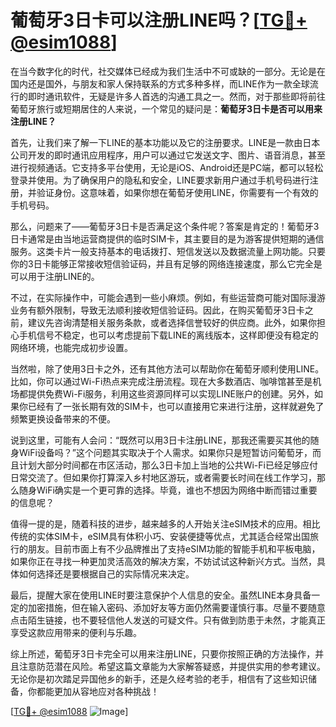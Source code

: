 # 葡萄牙3日卡可以注册LINE吗？[[TG💪+ @esim1088](https://t.me/s/esim1088)]

在当今数字化的时代，社交媒体已经成为我们生活中不可或缺的一部分。无论是在国内还是国外，与朋友和家人保持联系的方式多种多样，而LINE作为一款全球流行的即时通讯软件，无疑是许多人首选的沟通工具之一。然而，对于那些即将前往葡萄牙旅行或短期居住的人来说，一个常见的疑问是：**葡萄牙3日卡是否可以用来注册LINE？**

首先，让我们来了解一下LINE的基本功能以及它的注册要求。LINE是一款由日本公司开发的即时通讯应用程序，用户可以通过它发送文字、图片、语音消息，甚至进行视频通话。它支持多平台使用，无论是iOS、Android还是PC端，都可以轻松登录并使用。为了确保用户的隐私和安全，LINE要求新用户通过手机号码进行注册，并验证身份。这意味着，如果你想在葡萄牙使用LINE，你需要有一个有效的手机号码。

那么，问题来了——葡萄牙3日卡是否满足这个条件呢？答案是肯定的！葡萄牙3日卡通常是由当地运营商提供的临时SIM卡，其主要目的是为游客提供短期的通信服务。这类卡片一般支持基本的电话拨打、短信发送以及数据流量上网功能。只要你的3日卡能够正常接收短信验证码，并且有足够的网络连接速度，那么它完全是可以用于注册LINE的。

不过，在实际操作中，可能会遇到一些小麻烦。例如，有些运营商可能对国际漫游业务有额外限制，导致无法顺利接收短信验证码。因此，在购买葡萄牙3日卡之前，建议先咨询清楚相关服务条款，或者选择信誉较好的供应商。此外，如果你担心手机信号不稳定，也可以考虑提前下载LINE的离线版本，这样即便没有稳定的网络环境，也能完成初步设置。

当然啦，除了使用3日卡之外，还有其他方法可以帮助你在葡萄牙顺利使用LINE。比如，你可以通过Wi-Fi热点来完成注册流程。现在大多数酒店、咖啡馆甚至是机场都提供免费Wi-Fi服务，利用这些资源同样可以实现LINE账户的创建。另外，如果你已经有了一张长期有效的SIM卡，也可以直接用它来进行注册，这样就避免了频繁更换设备带来的不便。

说到这里，可能有人会问：“既然可以用3日卡注册LINE，那我还需要买其他的随身WiFi设备吗？”这个问题其实取决于个人需求。如果你只是短暂访问葡萄牙，而且计划大部分时间都在市区活动，那么3日卡加上当地的公共Wi-Fi已经足够应付日常交流了。但如果你打算深入乡村地区游玩，或者需要长时间在线工作学习，那么随身WiFi确实是一个更可靠的选择。毕竟，谁也不想因为网络中断而错过重要的信息呢？

值得一提的是，随着科技的进步，越来越多的人开始关注eSIM技术的应用。相比传统的实体SIM卡，eSIM具有体积小巧、安装便捷等优点，尤其适合经常出国旅行的朋友。目前市面上有不少品牌推出了支持eSIM功能的智能手机和平板电脑，如果你正在寻找一种更加灵活高效的解决方案，不妨试试这种新兴方式。当然，具体如何选择还是要根据自己的实际情况来决定。

最后，提醒大家在使用LINE时要注意保护个人信息的安全。虽然LINE本身具备一定的加密措施，但在输入密码、添加好友等方面仍然需要谨慎行事。尽量不要随意点击陌生链接，也不要轻信他人发送的可疑文件。只有做到防患于未然，才能真正享受这款应用带来的便利与乐趣。

综上所述，葡萄牙3日卡完全可以用来注册LINE，只要你按照正确的方法操作，并且注意防范潜在风险。希望这篇文章能为大家解答疑惑，并提供实用的参考建议。无论你是初次踏足异国他乡的新手，还是久经考验的老手，相信有了这些知识储备，你都能更加从容地应对各种挑战！

[[TG💪+ @esim1088](https://t.me/s/esim1088) ![Image](https://i.postimg.cc/4NQfJmqS/Snipaste-2025-05-13-00-14-12.png)]